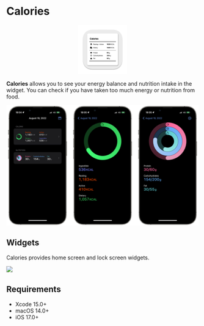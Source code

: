 # Calories

<p align="center">
    <img src="materials/icon_v3.png" width=128>
</p>

**Calories** allows you to see your energy balance and nutrition intake in the widget.
You can check if you have taken too much energy or nutrition from food.

![](materials/screenshots_v3.png)

## Widgets

Calories provides home screen and lock screen widgets.

![](materials/screenshots_widget.png)

## Requirements

- Xcode 15.0+
- macOS 14.0+
- iOS 17.0+
